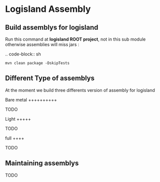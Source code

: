 Logisland Assembly
==================

Build assemblys for logisland 
-----------------------------

Run this command at **logisland ROOT project**, not in this sub module otherwise assemblies will miss jars :

.. code-block:: sh

    mvn clean package -DskipTests

Different Type of assemblys
---------------------------

At the moment we build three differents version of assembly for logisland

Bare metal
++++++++++

TODO

Light
+++++

TODO

full
++++

TODO


Maintaining assemblys
---------------------

TODO
